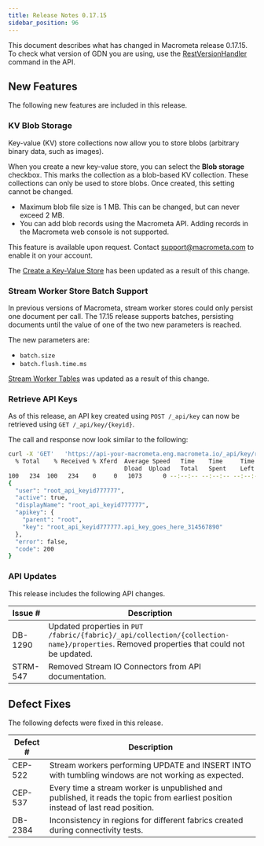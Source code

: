```yaml
---
title: Release Notes 0.17.15
sidebar_position: 96
---
```


This document describes what has changed in Macrometa release 0.17.15. To check what version of GDN you are using, use the [RestVersionHandler](https://macrometa.com/docs/api#/operations/RestVersionHandler) command in the API.

## New Features

The following new features are included in this release.

### KV Blob Storage

Key-value (KV) store collections now allow you to store blobs (arbitrary binary data, such as images).

When you create a new key-value store, you can select the **Blob storage** checkbox. This marks the collection as a blob-based KV collection. These collections can only be used to store blobs. Once created, this setting cannot be changed.

- Maximum blob file size is 1 MB. This can be changed, but can never exceed 2 MB.
- You can add blob records using the Macrometa API. Adding records in the Macrometa web console is not supported.

This feature is available upon request. Contact support@macrometa.com to enable it on your account.

The [Create a Key-Value Store](../../account-management/plans) has been updated as a result of this change.

### Stream Worker Store Batch Support

In previous versions of Macrometa, stream worker stores could only persist one document per call. The 17.15 release supports batches, persisting documents until the value of one of the two new parameters is reached.

The new parameters are:

- `batch.size`
- `batch.flush.time.ms`

[Stream Worker Tables](../../cep/table) was updated as a result of this change.

### Retrieve API Keys

As of this release, an API key created using `POST /_api/key` can now be retrieved using `GET /_api/key/{keyid}`.

The call and response now look similar to the following:

```bash
curl -X 'GET'   'https://api-your-macrometa.eng.macrometa.io/_api/key/root_api_keyid777777'   -H 'accept: application/json'   -H 'Authorization: bearer <JWT>' | jq
  % Total    % Received % Xferd  Average Speed   Time    Time     Time  Current
                                 Dload  Upload   Total   Spent    Left  Speed
100   234  100   234    0     0   1073      0 --:--:-- --:--:-- --:--:--  1073
{
  "user": "root_api_keyid777777",
  "active": true,
  "displayName": "root_api_keyid777777",
  "apikey": {
    "parent": "root",
    "key": "root_api_keyid777777.api_key_goes_here_314567890"
  },
  "error": false,
  "code": 200
}
```

### API Updates

This release includes the following API changes.

| Issue # | Description |
| ------- | ----------- |
| DB-1290 | Updated properties in `PUT /fabric/{fabric}/_api/collection/{collection-name}/properties`. Removed properties that could not be updated.    |
| STRM-547 | Removed Stream IO Connectors from API documentation.  |

## Defect Fixes

The following defects were fixed in this release.

| Defect # | Description |
| -------- | ----------- |
| CEP-522  | Stream workers performing UPDATE and INSERT INTO with tumbling windows are not working as expected.         |
| CEP-537  | Every time a stream worker is unpublished and published, it reads the topic from earliest position instead of last read position.          |
| DB-2384  |  Inconsistency in regions for different fabrics created during connectivity tests.           |
